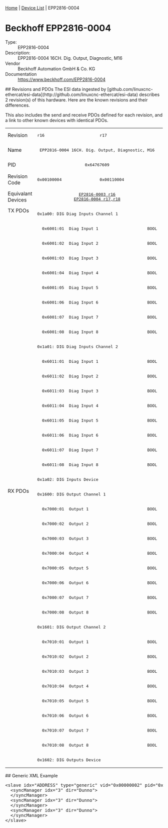 <div class="nav"><a href="/esi-data">Home</a> | <a href="/esi-data/devices">Device List</a> | EPP2816-0004</div>

#  Beckhoff EPP2816-0004

<dl>
  <dt>Type:</dt><dd>EPP2816-0004</dd>
  <dt>Description:</dt><dd>EPP2816-0004 16CH. Dig. Output, Diagnostic, M16</dd>
  <dt>Vendor</dt><dd>Beckhoff Automation GmbH & Co. KG</dd>
  <dt>Documentation</dt><dd><a href="https://www.beckhoff.com/EPP2816-0004">https://www.beckhoff.com/EPP2816-0004</a></dd>
</dl>
## Revisions and PDOs
The ESI data ingested by [github.com/linuxcnc-ethercat/esi-data](http://github.com/linuxcnc-ethercat/esi-data) describes 2 revision(s) of this hardware.  Here are the known revisions and their differences.

This also includes the send and receive PDOs defined for each revision, and a link to other known devices with identical PDOs.

<table>
<tr >
<td class="first">Revision</td>
<td ><pre>r16</pre></td>
<td ><pre>r17</pre></td>
</tr>
<tr >
<td class="first">Name</td>
<td  colspan=2 align="center"><pre>EPP2816-0004 16CH. Dig. Output, Diagnostic, M16</pre></td>
</tr>
<tr >
<td class="first">PID</td>
<td  colspan=2 align="center"><pre>0x64767609</pre></td>
</tr>
<tr >
<td class="first">Revision Code</td>
<td ><pre>0x00100004</pre></td>
<td ><pre>0x00110004</pre></td>
</tr>
<tr >
<td class="first">Equivalant Devices</td>
<td  colspan=2 align="center"><pre><a href="EP2816-0003">EP2816-0003 r16</a><br/><a href="EP2816-0004">EP2816-0004 r17,r18</a></pre></td>
</tr>
<tr class="txpdo pdosection">
<td class="first" rowspan=19 valign=top>TX PDOs</td>
<td colspan=2 align="left"><pre>0x1a00: DIG Diag Inputs Channel 1</pre></td>
<td></td>
</tr>
<tr class="txpdo">
<td  colspan=2 align="left"><pre>  0x6001:01  Diag Input 1                    BOOL</pre></td>
</tr>
<tr class="txpdo">
<td  colspan=2 align="left"><pre>  0x6001:02  Diag Input 2                    BOOL</pre></td>
</tr>
<tr class="txpdo">
<td  colspan=2 align="left"><pre>  0x6001:03  Diag Input 3                    BOOL</pre></td>
</tr>
<tr class="txpdo">
<td  colspan=2 align="left"><pre>  0x6001:04  Diag Input 4                    BOOL</pre></td>
</tr>
<tr class="txpdo">
<td  colspan=2 align="left"><pre>  0x6001:05  Diag Input 5                    BOOL</pre></td>
</tr>
<tr class="txpdo">
<td  colspan=2 align="left"><pre>  0x6001:06  Diag Input 6                    BOOL</pre></td>
</tr>
<tr class="txpdo">
<td  colspan=2 align="left"><pre>  0x6001:07  Diag Input 7                    BOOL</pre></td>
</tr>
<tr class="txpdo">
<td  colspan=2 align="left"><pre>  0x6001:08  Diag Input 8                    BOOL</pre></td>
</tr>
<tr class="txpdo pdosection">
<td  colspan=2 align="left"><pre>0x1a01: DIG Diag Inputs Channel 2</pre></td>
</tr>
<tr class="txpdo">
<td  colspan=2 align="left"><pre>  0x6011:01  Diag Input 1                    BOOL</pre></td>
</tr>
<tr class="txpdo">
<td  colspan=2 align="left"><pre>  0x6011:02  Diag Input 2                    BOOL</pre></td>
</tr>
<tr class="txpdo">
<td  colspan=2 align="left"><pre>  0x6011:03  Diag Input 3                    BOOL</pre></td>
</tr>
<tr class="txpdo">
<td  colspan=2 align="left"><pre>  0x6011:04  Diag Input 4                    BOOL</pre></td>
</tr>
<tr class="txpdo">
<td  colspan=2 align="left"><pre>  0x6011:05  Diag Input 5                    BOOL</pre></td>
</tr>
<tr class="txpdo">
<td  colspan=2 align="left"><pre>  0x6011:06  Diag Input 6                    BOOL</pre></td>
</tr>
<tr class="txpdo">
<td  colspan=2 align="left"><pre>  0x6011:07  Diag Input 7                    BOOL</pre></td>
</tr>
<tr class="txpdo">
<td  colspan=2 align="left"><pre>  0x6011:08  Diag Input 8                    BOOL</pre></td>
</tr>
<tr class="txpdo pdosection">
<td  colspan=2 align="left"><pre>0x1a02: DIG Inputs Device</pre></td>
</tr>
<tr class="rxpdo pdosection">
<td class="first" rowspan=19 valign=top>RX PDOs</td>
<td colspan=2 align="left"><pre>0x1600: DIG Output Channel 1</pre></td>
<td></td>
</tr>
<tr class="rxpdo">
<td  colspan=2 align="left"><pre>  0x7000:01  Output 1                        BOOL</pre></td>
</tr>
<tr class="rxpdo">
<td  colspan=2 align="left"><pre>  0x7000:02  Output 2                        BOOL</pre></td>
</tr>
<tr class="rxpdo">
<td  colspan=2 align="left"><pre>  0x7000:03  Output 3                        BOOL</pre></td>
</tr>
<tr class="rxpdo">
<td  colspan=2 align="left"><pre>  0x7000:04  Output 4                        BOOL</pre></td>
</tr>
<tr class="rxpdo">
<td  colspan=2 align="left"><pre>  0x7000:05  Output 5                        BOOL</pre></td>
</tr>
<tr class="rxpdo">
<td  colspan=2 align="left"><pre>  0x7000:06  Output 6                        BOOL</pre></td>
</tr>
<tr class="rxpdo">
<td  colspan=2 align="left"><pre>  0x7000:07  Output 7                        BOOL</pre></td>
</tr>
<tr class="rxpdo">
<td  colspan=2 align="left"><pre>  0x7000:08  Output 8                        BOOL</pre></td>
</tr>
<tr class="rxpdo pdosection">
<td  colspan=2 align="left"><pre>0x1601: DIG Output Channel 2</pre></td>
</tr>
<tr class="rxpdo">
<td  colspan=2 align="left"><pre>  0x7010:01  Output 1                        BOOL</pre></td>
</tr>
<tr class="rxpdo">
<td  colspan=2 align="left"><pre>  0x7010:02  Output 2                        BOOL</pre></td>
</tr>
<tr class="rxpdo">
<td  colspan=2 align="left"><pre>  0x7010:03  Output 3                        BOOL</pre></td>
</tr>
<tr class="rxpdo">
<td  colspan=2 align="left"><pre>  0x7010:04  Output 4                        BOOL</pre></td>
</tr>
<tr class="rxpdo">
<td  colspan=2 align="left"><pre>  0x7010:05  Output 5                        BOOL</pre></td>
</tr>
<tr class="rxpdo">
<td  colspan=2 align="left"><pre>  0x7010:06  Output 6                        BOOL</pre></td>
</tr>
<tr class="rxpdo">
<td  colspan=2 align="left"><pre>  0x7010:07  Output 7                        BOOL</pre></td>
</tr>
<tr class="rxpdo">
<td  colspan=2 align="left"><pre>  0x7010:08  Output 8                        BOOL</pre></td>
</tr>
<tr class="rxpdo pdosection">
<td  colspan=2 align="left"><pre>0x1602: DIG Outputs Device</pre></td>
</tr>
</table>
## Generic XML Example
<pre class="xml">
&lt;slave idx="ADDRESS" type="generic" vid="0x00000002" pid="0x64767609" configPdos="true"&gt;
  &lt;syncManager idx="3" dir="Dunno"&gt;
  &lt;/syncManager&gt;
  &lt;syncManager idx="3" dir="Dunno"&gt;
  &lt;/syncManager&gt;
  &lt;syncManager idx="3" dir="Dunno"&gt;
  &lt;/syncManager&gt;
&lt;/slave&gt;
</pre>
